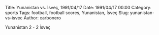 Title: Yunanistan vs. İsveç, 1991/04/17
Date: 1991/04/17 00:00
Category: sports
Tags: football, football scores, Yunanistan, İsveç
Slug: yunanistan-vs-isvec
Author: carbonero


Yunanistan 2 - 2 İsveç
